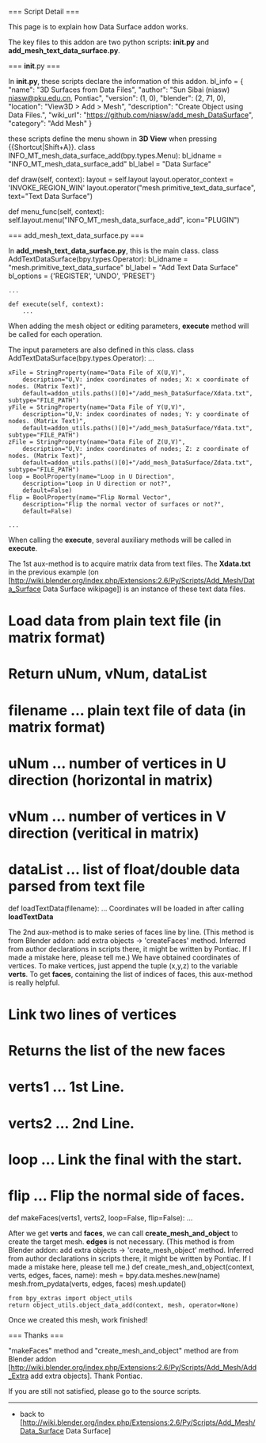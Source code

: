 === Script Detail ===

This page is to explain how Data Surface addon works.

The key files to this addon are two python scripts: <b>__init__.py</b> and <b>add_mesh_text_data_surface.py</b>.

=== __init__.py ===

In <b>__init__.py</b>, these scripts declare the information of this addon.
<source lang="python">
bl_info = {
  "name": "3D Surfaces from Data Files",
  "author": "Sun Sibai (niasw) <niasw@pku.edu.cn>, Pontiac",
  "version": (1, 0),
  "blender": (2, 71, 0),
  "location": "View3D > Add > Mesh",
  "description": "Create Object using Data Files.",
  "wiki_url": "https://github.com/niasw/add_mesh_DataSurface",
  "category": "Add Mesh"
}
</source>

these scripts define the menu shown in <b>3D View</b> when pressing {{Shortcut|Shift+A}}.
<source lang="python">
class INFO_MT_mesh_data_surface_add(bpy.types.Menu):
  bl_idname = "INFO_MT_mesh_data_surface_add"
  bl_label = "Data Surface"

  def draw(self, context):
    layout = self.layout
    layout.operator_context = 'INVOKE_REGION_WIN'
    layout.operator("mesh.primitive_text_data_surface",
           text="Text Data Surface")

def menu_func(self, context):
  self.layout.menu("INFO_MT_mesh_data_surface_add", icon="PLUGIN")
</source>

=== add_mesh_text_data_surface.py ===

In <b>add_mesh_text_data_surface.py</b>, this is the main class.
<source lang="python">
class AddTextDataSurface(bpy.types.Operator):
    bl_idname = "mesh.primitive_text_data_surface"
    bl_label = "Add Text Data Surface"
    bl_options = {'REGISTER', 'UNDO', 'PRESET'}

    ...

    def execute(self, context):
        ...
</source>
When adding the mesh object or editing parameters, <b>execute</b> method will be called for each operation.

The input parameters are also defined in this class.
<source lang="python">
class AddTextDataSurface(bpy.types.Operator):
    ...

    xFile = StringProperty(name="Data File of X(U,V)",
        description="U,V: index coordinates of nodes; X: x coordinate of nodes. (Matrix Text)",
        default=addon_utils.paths()[0]+"/add_mesh_DataSurface/Xdata.txt", subtype="FILE_PATH")
    yFile = StringProperty(name="Data File of Y(U,V)",
        description="U,V: index coordinates of nodes; Y: y coordinate of nodes. (Matrix Text)",
        default=addon_utils.paths()[0]+"/add_mesh_DataSurface/Ydata.txt", subtype="FILE_PATH")
    zFile = StringProperty(name="Data File of Z(U,V)",
        description="U,V: index coordinates of nodes; Z: z coordinate of nodes. (Matrix Text)",
        default=addon_utils.paths()[0]+"/add_mesh_DataSurface/Zdata.txt", subtype="FILE_PATH")
    loop = BoolProperty(name="Loop in U Direction",
        description="Loop in U direction or not?",
        default=False)
    flip = BoolProperty(name="Flip Normal Vector",
        description="Flip the normal vector of surfaces or not?",
        default=False)

    ...
</source>

When calling the <b>execute</b>, several auxiliary methods will be called in <b>execute</b>.

The 1st aux-method is to acquire matrix data from text files. The <b>Xdata.txt</b> in the previous example (on [http://wiki.blender.org/index.php/Extensions:2.6/Py/Scripts/Add_Mesh/Data_Surface Data Surface wikipage]) is an instance of these text data files.
<source lang="python">
# Load data from plain text file (in matrix format)
# Return uNum, vNum, dataList
#   filename ... plain text file of data (in matrix format)
#   uNum ... number of vertices in U direction (horizontal in matrix)
#   vNum ... number of vertices in V direction (veritical in matrix)
#   dataList ... list of float/double data parsed from text file
def loadTextData(filename):
    ...
</source>
Coordinates will be loaded in after calling <b>loadTextData</b>

The 2nd aux-method is to make series of faces line by line. (This method is from Blender addon: add extra objects -> 'createFaces' method. Inferred from author declarations in scripts there, it might be written by Pontiac. If I made a mistake here, please tell me.) We have obtained coordinates of vertices. To make vertices, just append the tuple (x,y,z) to the variable <b>verts</b>. To get <b>faces</b>, containing the list of indices of faces, this aux-method is really helpful.
<source lang="python">
# Link two lines of vertices
# Returns the list of the new faces
#   verts1 ... 1st Line.
#   verts2 ... 2nd Line.
#   loop ... Link the final with the start.
#   flip ... Flip the normal side of faces.
def makeFaces(verts1, verts2, loop=False, flip=False):
    ...
</source>

After we get <b>verts</b> and <b>faces</b>, we can call <b>create_mesh_and_object</b> to create the target mesh. <b>edges</b> is not necessary. (This method is from Blender addon: add extra objects -> 'create_mesh_object' method. Inferred from author declarations in scripts there, it might be written by Pontiac. If I made a mistake here, please tell me.)
<source lang="python">
def create_mesh_and_object(context, verts, edges, faces, name):
    mesh = bpy.data.meshes.new(name)
    mesh.from_pydata(verts, edges, faces)
    mesh.update()

    from bpy_extras import object_utils
    return object_utils.object_data_add(context, mesh, operator=None)
</source>

Once we created this mesh, work finished!

=== Thanks ===

"makeFaces" method and "create_mesh_and_object" method are from Blender addon [http://wiki.blender.org/index.php/Extensions:2.6/Py/Scripts/Add_Mesh/Add_Extra add extra objects]. Thank Pontiac.

If you are still not satisfied, please go to the source scripts.

------
* back to [http://wiki.blender.org/index.php/Extensions:2.6/Py/Scripts/Add_Mesh/Data_Surface Data Surface]

